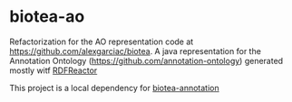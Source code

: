 # biotea-ao
Refactorization for the AO representation code at https://github.com/alexgarciac/biotea.
A java representation for the Annotation Ontology (https://github.com/annotation-ontology) generated mostly witf [RDFReactor](https://github.com/semweb4j/semweb4j)

This project is a local dependency for [biotea-annotation](https://github.com/biotea/biotea-annotation)
